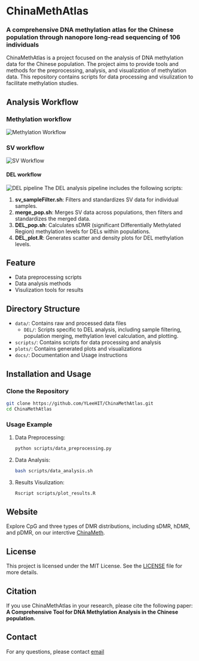 # ChinaMethAtlas

### A comprehensive DNA methylation atlas for the Chinese population through nanopore long-read sequencing of 106 individuals
ChinaMethAtlas is a project focused on the analysis of DNA methylation data for the Chinese population. The project aims to provide tools and methods for the preprocessing, analysis, and visualization of methylation data. This repository contains scripts for data processing and visulization to facilitate methylation studies.

## Analysis Workflow
### Methylation workflow
![Methylation Workflow](images/Meth_workflow.png)
### SV workflow
![SV Workflow](images/SV_workflow.png)

#### DEL workflow
![DEL pipeline](images/DEL_pipeline.png)
The DEL analysis pipeline includes the following scripts:
1. **sv_sampleFilter.sh**: Filters and standardizes SV data for individual samples. 
2. **merge_pop.sh**: Merges SV data across populations, then filters and standardizes the merged data. 
3. **DEL_pop.sh**: Calculates sDMR (significant Differentially Methylated Region) methylation levels for DELs within populations. 
4. **DEL_plot.R**: Generates scatter and density plots for DEL methylation levels.

## Feature
- Data preprocessing scripts
- Data analysis methods
- Visulization tools for results

## Directory Structure

- `data/`: Contains raw and processed data files
    - `DEL/`: Scripts specific to DEL analysis, including sample filtering, population merging, methylation level calculation, and plotting.
- `scripts/`: Contains scripts for data processing and analysis
- `plots/`: Contains generated plots and visualizations
- `docs/`: Documentation and Usage instructions

## Installation and Usage

### Clone the Repository

```bash
git clone https://github.com/YLeeHIT/ChinaMethAtlas.git
cd ChinaMethAtlas
```

### Usage Example
1. Data Preprocessing:
    ```bash
    python scripts/data_preprocessing.py
    ```

2. Data Analysis:
    ```bash
    bash scripts/data_analysis.sh
    ```

3. Results Visulization:
    ```bash
    Rscript scripts/plot_results.R
    ```

## Website
Explore CpG and three types of DMR distributions, including sDMR, hDMR, and pDMR, on our interctive [ChinaMeth](http://bioinformatics.hit.edu.cn/methylation).

## License

This project is licensed under the MIT License. See the [LICENSE](LICENSE) file for more details.

## Citation

If you use ChinaMethAtlas in your research, please cite the following paper: **A Comprehensive Tool for DNA Methylation Analysis in the Chinese population.**

## Contact

For any questions, please contact [email](yli21b@hit.edu.cn)
